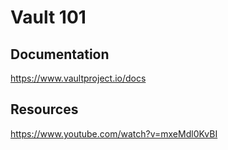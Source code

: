 # Vault 101

## Documentation
https://www.vaultproject.io/docs

## Resources
https://www.youtube.com/watch?v=mxeMdl0KvBI
